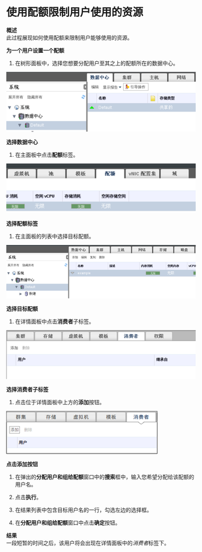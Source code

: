 # 使用配额限制用户使用的资源

**概述**<br/>
此过程展现如何使用配额来限制用户能够使用的资源。

**为一个用户设置一个配额**

1. 在树形面板中，选择您想要分配用户至其之上的配额所在的数据中心。

 ![选择数据中心](../images/Quotas_and_Service_Level_Agreement_Policy-Selecting_the_Data_Center.png)

 **选择数据中心**

1. 在主面板中点击**配额**标签。

 ![选择配额标签](../images/Quotas_and_Service_Level_Agreement_Policy-Selecting_the_Quota_Tab.png)

 **选择配额标签**

1. 在主面板的列表中选择目标配额。

 ![选择目标配额](../images/Quotas_and_Service_Level_Agreement_Policy-Selecting_the_Target_Quota.png)

 **选择目标配额**

1. 在详情面板中点击**消费者**子标签。

 ![选择消费者子标签](../images/Quotas_and_Service_Level_Agreement_Policy-Selecting_the_Consumers_Tab.png)

 **选择消费者子标签**

1. 点击位于详情面板中上方的**添加**按钮。

 ![点击添加按钮](../images/Quotas_and_Service_Level_Agreement_Policy-Clicking_the_Add_Button.png)

 **点击添加按钮**

1. 在弹出的**分配用户和组给配额**窗口中的**搜索**框中，输入您希望分配给该配额的用户名。

1. 点击**执行**。

1. 在结果列表中包含目标用户名的一行，勾选左边的选择框。

1. 在**分配用户和组给配额**窗口中点击**确定**按钮。

**结果**<br/>
一段短暂的时间之后，该用户将会出现在详情面板中的*消费者*标签下。


